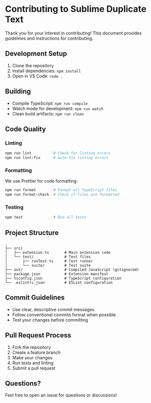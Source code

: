# Contributing to Sublime Duplicate Text

Thank you for your interest in contributing! This document provides guidelines and instructions for contributing.

## Development Setup

1. Clone the repository
2. Install dependencies: `npm install`
3. Open in VS Code: `code .`

## Building

- Compile TypeScript: `npm run compile`
- Watch mode for development: `npm run watch`
- Clean build artifacts: `npm run clean`

## Code Quality

### Linting

```bash
npm run lint          # Check for linting errors
npm run lint:fix      # Auto-fix linting errors
```

### Formatting

We use Prettier for code formatting:

```bash
npm run format        # Format all TypeScript files
npm run format:check  # Check if files are formatted
```

### Testing

```bash
npm test              # Run all tests
```

## Project Structure

```
.
├── src/
│   ├── extension.ts       # Main extension code
│   └── test/              # Test files
│       ├── runTest.ts     # Test runner
│       └── suite/         # Test suite
├── out/                   # Compiled JavaScript (gitignored)
├── package.json           # Extension manifest
├── tsconfig.json          # TypeScript configuration
└── .eslintrc.json         # ESLint configuration
```

## Commit Guidelines

- Use clear, descriptive commit messages
- Follow conventional commits format when possible
- Test your changes before committing

## Pull Request Process

1. Fork the repository
2. Create a feature branch
3. Make your changes
4. Run tests and linting
5. Submit a pull request

## Questions?

Feel free to open an issue for questions or discussions!
